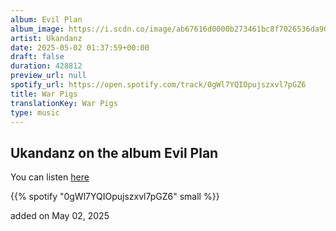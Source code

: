 ```yaml
---
album: Evil Plan
album_image: https://i.scdn.co/image/ab67616d0000b273461bc8f7026536da909196e0
artist: Ukandanz
date: 2025-05-02 01:37:59+00:00
draft: false
duration: 428812
preview_url: null
spotify_url: https://open.spotify.com/track/0gWl7YQIOpujszxvl7pGZ6
title: War Pigs
translationKey: War Pigs
type: music
---
```


## Ukandanz on the album Evil Plan

You can listen [here](https://open.spotify.com/track/0gWl7YQIOpujszxvl7pGZ6)

{{% spotify "0gWl7YQIOpujszxvl7pGZ6" small %}}

added on May 02, 2025